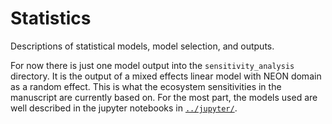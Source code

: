 # Statistics

Descriptions of statistical models, model selection, and outputs.

For now there is just one model output into the `sensitivity_analysis` directory. It is the output of a mixed effects linear model with NEON domain as a random effect. This is what the ecosystem sensitivities in the manuscript are currently based on. For the most part, the models used are well described in the jupyter notebooks in [`../jupyter/`](../jupyter/).
